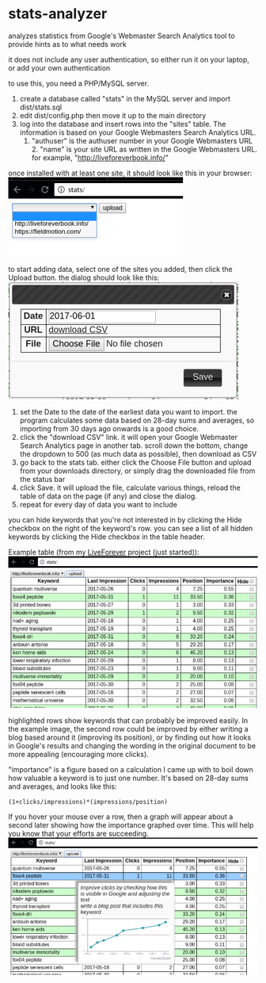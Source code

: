 # stats-analyzer
analyzes statistics from Google's Webmaster Search Analytics tool to provide hints as to what needs work

it does not include any user authentication, so either run it on your laptop, or add your own authentication

to use this, you need a PHP/MySQL server.

1. create a database called "stats" in the MySQL server and import dist/stats.sql
2. edit dist/config.php then move it up to the main directory
3. log into the database and insert rows into the "sites" table. The information is based on your Google Webmasters Search Analytics URL.
    1. "authuser" is the authuser number in your Google Webmasters URL
		2. "name" is your site URL as written in the Google Webmasters URL. for example, "http://liveforeverbook.info/"

once installed with at least one site, it should look like this in your browser:
![](https://raw.githubusercontent.com/kaeverens/stats-analyzer/master/images/screen1.png)

to start adding data, select one of the sites you added, then click the Upload button. the dialog should look like this:
![](https://raw.githubusercontent.com/kaeverens/stats-analyzer/master/images/screen2.png)

1. set the Date to the date of the earliest data you want to import. the program calculates some data based on 28-day sums and averages, so importing from 30 days ago onwards is a good choice.
2. click the "download CSV" link. it will open your Google Webmaster Search Analytics page in another tab. scroll down the bottom, change the dropdown to 500 (as much data as possible), then download as CSV
3. go back to the stats tab. either click the Choose File button and upload from your downloads directory, or simply drag the downloaded file from the status bar
4. click Save. it will upload the file, calculate various things, reload the table of data on the page (if any) and close the dialog.
5. repeat for every day of data you want to include

you can hide keywords that you're not interested in by clicking the Hide checkbox on the right of the keyword's row. you can see a list of all hidden keywords by clicking the Hide checkbox in the table header.

Example table (from my [LiveForever](http://liveforeverbook.info) project (just started)):
![](https://raw.githubusercontent.com/kaeverens/stats-analyzer/master/images/screen3.png)

highlighted rows show keywords that can probably be improved easily. In the example image, the second row could be improved by either writing a blog based around it (improving its position), or by finding out how it looks in Google's results and changing the wording in the original document to be more appealing (encouraging more clicks).

"importance" is a figure based on a calculation I came up with to boil down how valuable a keyword is to just one number. It's based on 28-day sums and averages, and looks like this:
```
(1+clicks/impressions)*(impressions/position)
```

If you hover your mouse over a row, then a graph will appear about a second later showing how the importance graphed over time. This will help you know that your efforts are succeeding.
![](https://raw.githubusercontent.com/kaeverens/stats-analyzer/master/images/screen4.png)

